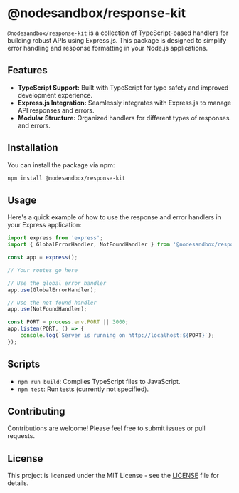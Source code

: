 # @nodesandbox/response-kit

`@nodesandbox/response-kit` is a collection of TypeScript-based handlers for building robust APIs using Express.js. This package is designed to simplify error handling and response formatting in your Node.js applications.

## Features

- **TypeScript Support:** Built with TypeScript for type safety and improved development experience.
- **Express.js Integration:** Seamlessly integrates with Express.js to manage API responses and errors.
- **Modular Structure:** Organized handlers for different types of responses and errors.

## Installation

You can install the package via npm:

```bash
npm install @nodesandbox/response-kit
```

## Usage

Here's a quick example of how to use the response and error handlers in your Express application:

```typescript
import express from 'express';
import { GlobalErrorHandler, NotFoundHandler } from '@nodesandbox/response-kit';

const app = express();

// Your routes go here

// Use the global error handler
app.use(GlobalErrorHandler);

// Use the not found handler
app.use(NotFoundHandler);

const PORT = process.env.PORT || 3000;
app.listen(PORT, () => {
    console.log(`Server is running on http://localhost:${PORT}`);
});
```

## Scripts

- `npm run build`: Compiles TypeScript files to JavaScript.
- `npm test`: Run tests (currently not specified).

## Contributing

Contributions are welcome! Please feel free to submit issues or pull requests.

## License

This project is licensed under the MIT License - see the [LICENSE](LICENSE) file for details.